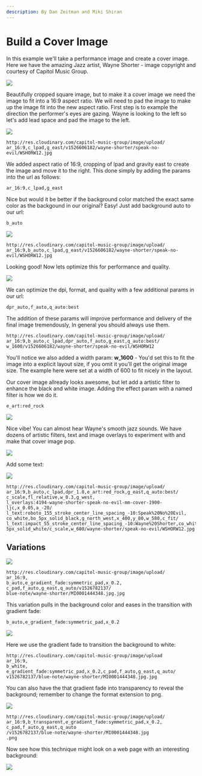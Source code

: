 ```yaml
---
description: By Dan Zeitman and Miki Shiran
---
```


# Build a Cover Image

In this example we'll take a performance image and create a cover image. Here we have the amazing Jazz artist, Wayne Shorter - image copyright and courtesy of Capitol Music Group.

![](http://res.cloudinary.com/capitol-music-group/image/upload/w_400/v1526606182/wayne-shorter/speak-no-evil/WSHORW12.jpg)

Beautifully cropped square image, but to make it a cover image we need the image to fit into a 16:9 aspect ratio. We will need to pad the image to make up the image fit into the new aspect ratio. First step is to example the direction the performer's eyes are gazing. Wayne is looking to the left so let's add lead space and pad the image to the left.

![](http://res.cloudinary.com/capitol-music-group/image/upload/ar_16:9,c_lpad,g_east/w_600/v1526606182/wayne-shorter/speak-no-evil/WSHORW12.jpg)

```text
http://res.cloudinary.com/capitol-music-group/image/upload/
ar_16:9,c_lpad,g_east/v1526606182/wayne-shorter/speak-no-evil/WSHORW12.jpg
```

We added aspect ratio of 16:9, cropping of lpad and gravity east to create the image and move it to the right. This done simply by adding the params into the url as follows:

```text
ar_16:9,c_lpad,g_east
```

Nice but would it be better if the background color matched the exact same color as the backgound in our original? Easy! Just add background auto to our url:

```text
b_auto
```

![](http://res.cloudinary.com/capitol-music-group/image/upload/ar_16:9,b_auto,c_lpad,g_east/w_600/v1526606182/wayne-shorter/speak-no-evil/WSHORW12.jpg)

```text
http://res.cloudinary.com/capitol-music-group/image/upload/
ar_16:9,b_auto,c_lpad,g_east/v1526606182/wayne-shorter/speak-no-evil/WSHORW12.jpg
```

Looking good! Now lets optimize this for performance and quality.

![](http://res.cloudinary.com/capitol-music-group/image/upload/ar_16:9,b_auto,c_lpad,dpr_auto,f_auto,g_east,q_auto:best/w_600/v1526606182/wayne-shorter/speak-no-evil/WSHORW12%20)

We can optimize the dpi, format, and quality with a few additional params in our url:

```text
dpr_auto,f_auto,q_auto:best
```

The addition of these params will improve performance and delivery of the final image tremendously, In general you should always use them.

```text
http://res.cloudinary.com/capitol-music-group/image/upload/
ar_16:9,b_auto,c_lpad,dpr_auto,f_auto,g_east,q_auto:best/
w_1600/v1526606182/wayne-shorter/speak-no-evil/WSHORW12
```

You'll notice we also added a width param: **w\_1600** - You'd set this to fit the image into a explicit layout size, if you omit it you'll get the original image size. The example here were set at a width of 600 to fit nicely in the layout.

Our cover image allready looks awesome, but let add a artistic filter to enhance the black and white image. Adding the effect param with a named filter is how we do it.

```text
e_art:red_rock
```

![](http://res.cloudinary.com/capitol-music-group/image/upload/ar_16:9,b_auto,c_lpad,dpr_auto,f_auto,g_east,q_auto,e_art:red_rock/w_600/v1526606182/wayne-shorter/speak-no-evil/WSHORW12)

Nice vibe! You can almost hear Wayne's smooth jazz sounds. We have dozens of artistic filters, text and image overlays to experiment with and make that cover image pop.

![](http://res.cloudinary.com/capitol-music-group/image/upload/ar_16:9,b_auto,c_lpad,dpr_1.0,e_art:red_rock,g_east,q_auto:best/c_scale,fl_relative,w_0.3,g_west,l_overlays:4194-wayne-shorter-speak-no-evil-mm-cover-1900-ljc,x_0.05,a_-20/c_scale,w_600/wayne-shorter/speak-no-evil/WSHORW12.jpg)

Add some text:

![](http://res.cloudinary.com/capitol-music-group/image/upload/ar_16:9,b_auto,c_lpad,dpr_1.0,e_art:red_rock,g_east,q_auto:best/c_scale,fl_relative,w_0.3,g_west,l_overlays:4194-wayne-shorter-speak-no-evil-mm-cover-1900-ljc,x_0.05,a_-20/l_text:roboto_155_stroke_center_line_spacing_-10:Speak%20No%20Evil,co_white,bo_5px_solid_black,g_north_west,x_400,y_80,w_580,c_fit/l_text:impact_55_stroke_center_line_spacing_-10:Wayne%20Shorter,co_white,bo_5px_solid_red/c_scale,w_600/wayne-shorter/speak-no-evil/WSHORW12.jpg)

```text
http://res.cloudinary.com/capitol-music-group/image/upload/
ar_16:9,b_auto,c_lpad,dpr_1.0,e_art:red_rock,g_east,q_auto:best/
c_scale,fl_relative,w_0.3,g_west,
l_overlays:4194-wayne-shorter-speak-no-evil-mm-cover-1900-ljc,x_0.05,a_-20/
l_text:roboto_155_stroke_center_line_spacing_-10:Speak%20No%20Evil,
co_white,bo_5px_solid_black,g_north_west,x_400,y_80,w_580,c_fit/
l_text:impact_55_stroke_center_line_spacing_-10:Wayne%20Shorter,co_white,bo_
5px_solid_white/c_scale,w_600/wayne-shorter/speak-no-evil/WSHORW12.jpg
```

## Variations

![](http://res.cloudinary.com/capitol-music-group/image/upload/w_600/ar_16:9,b_auto,e_gradient_fade:symmetric_pad,x_0.2,c_pad,f_auto,g_east,q_auto/v1526782137/blue-note/wayne-shorter/MI0001444348.jpg.jpg)

```text
http://res.cloudinary.com/capitol-music-group/image/upload/
ar_16:9,
b_auto,e_gradient_fade:symmetric_pad,x_0.2,
c_pad,f_auto,g_east,q_auto/v1526782137/
blue-note/wayne-shorter/MI0001444348.jpg.jpg
```

This variation pulls in the background color and eases in the transition with gradient fade:

```text
b_auto,e_gradient_fade:symmetric_pad,x_0.2
```

![](http://res.cloudinary.com/capitol-music-group/image/upload/w_600/ar_16:9,b_white,e_gradient_fade:symmetric_pad,x_0.2,c_pad,f_auto,g_east,q_auto/v1526782137/blue-note/wayne-shorter/MI0001444348.jpg.jpg)

Here we use the gradient fade to transition the background to white:

```text
http://res.cloudinary.com/capitol-music-group/image/upload
ar_16:9,
b_white,
e_gradient_fade:symmetric_pad,x_0.2,c_pad,f_auto,g_east,q_auto/
v1526782137/blue-note/wayne-shorter/MI0001444348.jpg.jpg
```

You can also have the that gradient fade into transparency to reveal the background; remember to change the format extension to png.

![](http://res.cloudinary.com/capitol-music-group/image/upload/w_600/ar_16:9,b_transparent,e_gradient_fade:symmetric_pad,x_0.2,c_pad,f_auto,g_east,q_auto/v1526782137/blue-note/wayne-shorter/MI0001444348.jpg.png)

```text
http://res.cloudinary.com/capitol-music-group/image/upload/
ar_16:9,b_transparent,e_gradient_fade:symmetric_pad,x_0.2,
c_pad,f_auto,g_east,q_auto
/v1526782137/blue-note/wayne-shorter/MI0001444348.jpg
.png
```

Now see how this technique might look on a web page with an interesting background:

![](../.gitbook/assets/assets-lalyutnvnjys_90po7d-ld21yyxlknzpuzstv_y-ld2720vkeppdm9jyaij-transparent-background.png)

